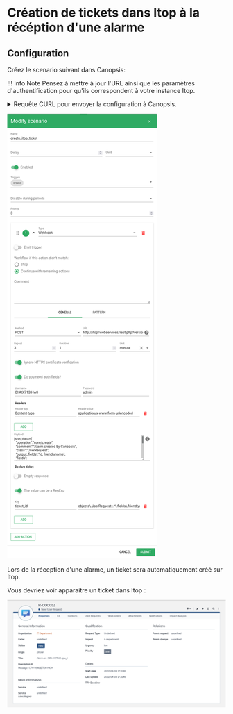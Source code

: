 # Création de tickets dans Itop à la récéption d'une alarme

## Configuration

Créez le scenario suivant dans Canopsis:

!!! info Note
	Pensez à mettre à jour l'URL ainsi que les paramètres d'authentification pour qu'ils correspondent à votre instance Itop.

<details>

<summary>Requête CURL pour envoyer la configuration à Canopsis.</summary>
```bash
curl -X POST -u root:root -H "Content-type: application/json" -d '{
	"name" : "create_itop_ticket",
	"author" : "root",
	"enabled" : true,
	"disable_during_periods" : [ ],
	"triggers" : [
		"create"
	],
	"actions" : [
		{
			"type" : "webhook",
			"comment" : "",
			"parameters" : {
				"declare_ticket" : {
					"empty_response" : false,
					"is_regexp" : true,
					"ticket_id" : "objects\\.UserRequest::.*\\.fields\\.friendlyname"
				},
				"request" : {
					"auth" : {
						"username" : "admin",
						"password" : "ChAtX713IHw8"
					},
					"headers" : {
						"Content-type" : "application/x-www-form-urlencoded"
					},
					"method" : "POST",
					"payload" : "json_data={\n  \"operation\":\"core/create\",\n  \"comment\":\"Alarm created by Canopsis\",\n  \"class\":\"UserRequest\",\n  \"output_fields\":\"id, friendlyname\",\n  \"fields\":\n  {\n    \"org_id\":\"SELECT Organization WHERE name = \\\"Demo\\\"\",\n    \"title\":\"Alarm on : {{ .Alarm.Value.Component }} {{ .Alarm.Value.Resource }}\",\n    \"description\":\"Message : {{ .Alarm.Value.State.Message }}\",\n    \"functionalcis_list\" : [{\"functionalci_id\":\"SELECT Server WHERE name=\\\"{{ .Alarm.Value.Component}}\\\"\"}]\n  }\n}",
					"skip_verify" : true,
					"url" : "http://itop/webservices/rest.php?version=1.3&login_mode=basic"
				},
				"retry_count" : 3,
				"retry_delay" : {
					"unit" : "m",
					"value" : 1
				}
			},
			"alarm_patterns" : [
				{
					"v" : {
						"state" : {
							"val" : {
								">" : 0
							}
						}
					}
				}
			],
			"entity_patterns" : null,
			"drop_scenario_if_not_matched" : false,
			"emit_trigger" : false
		}
	],
	"priority" : 3,
	"delay" : null
}' 'http://localhost:8082/api/v4/scenarios'
```

</details>

![Configuration Webhook ITOP](./img/scn_itop_config.png)



Lors de la réception d'une alarme, un ticket sera automatiquement créé sur Itop.

Vous devriez voir apparaitre un ticket dans Itop :

![Ticket dans l'interface Itop](./img/scn_itop_ticket.png)


